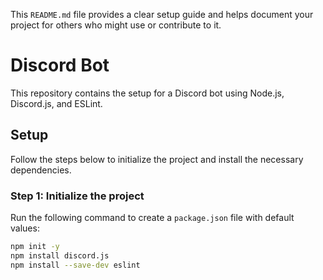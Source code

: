 This `README.md` file provides a clear setup guide and helps document your project for others who might use or contribute to it.

# Discord Bot

This repository contains the setup for a Discord bot using Node.js, Discord.js, and ESLint.

## Setup

Follow the steps below to initialize the project and install the necessary dependencies.

### Step 1: Initialize the project

Run the following command to create a `package.json` file with default values:

```sh
npm init -y
npm install discord.js
npm install --save-dev eslint
```
